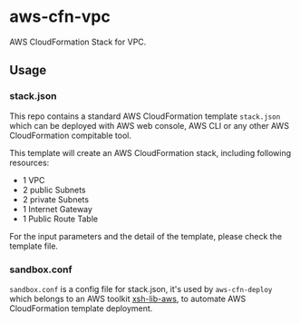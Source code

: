 # aws-cfn-vpc

AWS CloudFormation Stack for VPC.

## Usage

### stack.json

This repo contains a standard AWS CloudFormation template `stack.json`
which can be deployed with AWS web console, AWS CLI or any other AWS
CloudFormation compitable tool.

This template will create an AWS CloudFormation stack, including
following resources:

* 1 VPC
* 2 public Subnets
* 2 private Subnets
* 1 Internet Gateway
* 1 Public Route Table

For the input parameters and the detail of the template, please check the template
file.

### sandbox.conf

`sandbox.conf` is a config file for stack.json, it's used by
`aws-cfn-deploy` which belongs to an AWS toolkit
[xsh-lib-aws](https://github.com/alexzhangs/xsh-lib-aws), to automate AWS
CloudFormation template deployment.
